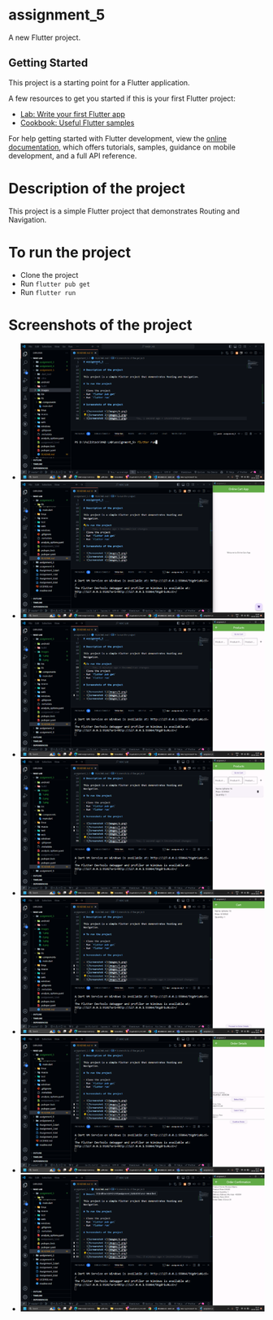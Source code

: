 # assignment_5

A new Flutter project.

## Getting Started

This project is a starting point for a Flutter application.

A few resources to get you started if this is your first Flutter project:

- [Lab: Write your first Flutter app](https://docs.flutter.dev/get-started/codelab)
- [Cookbook: Useful Flutter samples](https://docs.flutter.dev/cookbook)

For help getting started with Flutter development, view the
[online documentation](https://docs.flutter.dev/), which offers tutorials,
samples, guidance on mobile development, and a full API reference.

# Description of the project

This project is a simple Flutter project that demonstrates Routing and Navigation.

# To run the project

- Clone the project
- Run `flutter pub get`
- Run `flutter run`

# Screenshots of the project

- ![Screenshot 1](images/1.png)
- ![Screenshot 2](images/2.png)
- ![Screenshot 3](images/3.png)
- ![Screenshot 4](images/4.png)
- ![Screenshot 5](images/5.png)
- ![Screenshot 6](images/6.png)
- ![Screenshot 7](images/7.png)